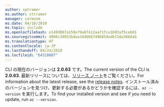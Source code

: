 ```yaml
---
author: sptramer
ms.author: sttramer
manager: carmonm
ms.date: 04/18/2019
ms.topic: include
ms.openlocfilehash: e149d007a159e79a87412aa71fce1b93af5ceb01
ms.sourcegitcommit: 4906c38953bdaa344b66749685dedbf2da386dab
ms.translationtype: HT
ms.contentlocale: ja-JP
ms.lasthandoff: 04/24/2019
ms.locfileid: "64318607"
---
```

<span data-ttu-id="91b64-101">CLI の現在のバージョンは __2.0.63__ です。</span><span class="sxs-lookup"><span data-stu-id="91b64-101">The current version of the CLI is __2.0.63__.</span></span> <span data-ttu-id="91b64-102">最新リリースについては、[リリース ノート](../release-notes-azure-cli.md)をご覧ください。</span><span class="sxs-lookup"><span data-stu-id="91b64-102">For information about the latest release, see the [release notes](../release-notes-azure-cli.md).</span></span> <span data-ttu-id="91b64-103">インストール済みのバージョンを見つけ、更新する必要があるかどうかを確認するには、`az --version` を実行します。</span><span class="sxs-lookup"><span data-stu-id="91b64-103">To find your installed version and see if you need to update, run `az --version`.</span></span>
